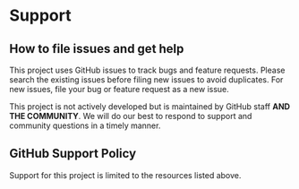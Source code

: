 # Support

## How to file issues and get help

This project uses GitHub issues to track bugs and feature requests. Please search the existing issues before filing new issues to avoid duplicates. For new issues, file your bug or feature request as a new issue.

This project is not actively developed but is maintained by GitHub staff **AND THE COMMUNITY**. We will do our best to respond to support and community questions in a timely manner.

## GitHub Support Policy

Support for this project is limited to the resources listed above.

